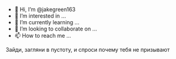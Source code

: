 - 👋 Hi, I’m @jakegreen163
- 👀 I’m interested in ...
- 🌱 I’m currently learning ...
- 💞️ I’m looking to collaborate on ...
- 📫 How to reach me ...

<!---
jakegreen163/jakegreen163 is a ✨ special ✨ repository because its `README.md` (this file) appears on your GitHub profile.
You can click the Preview link to take a look at your changes.
--->
Зайди, загляни в пустоту, и спроси почему тебя не призывают
